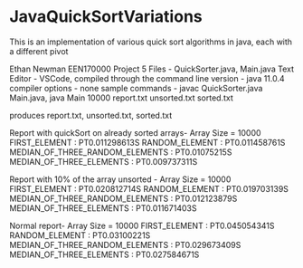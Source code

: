 # JavaQuickSortVariations
This is an implementation of various quick sort algorithms in java, each with a different pivot

Ethan Newman
EEN170000
Project 5
Files - QuickSorter.java, Main.java
Text Editor - VSCode, compiled through the command line
version - java 11.0.4
compiler options - none
sample commands - javac QuickSorter.java Main.java, java Main 10000 report.txt unsorted.txt sorted.txt

produces report.txt, unsorted.txt, sorted.txt


Report with quickSort on already sorted arrays-
Array Size = 10000
FIRST_ELEMENT : PT0.011298613S
RANDOM_ELEMENT : PT0.011458761S
MEDIAN_OF_THREE_RANDOM_ELEMENTS : PT0.01075215S
MEDIAN_OF_THREE_ELEMENTS : PT0.009737311S

Report with 10% of the array unsorted -
Array Size = 10000
FIRST_ELEMENT : PT0.020812714S
RANDOM_ELEMENT : PT0.019703139S
MEDIAN_OF_THREE_RANDOM_ELEMENTS : PT0.012123879S
MEDIAN_OF_THREE_ELEMENTS : PT0.011671403S

Normal report-
Array Size = 10000
FIRST_ELEMENT : PT0.045054341S
RANDOM_ELEMENT : PT0.03100221S
MEDIAN_OF_THREE_RANDOM_ELEMENTS : PT0.029673409S
MEDIAN_OF_THREE_ELEMENTS : PT0.027584671S
